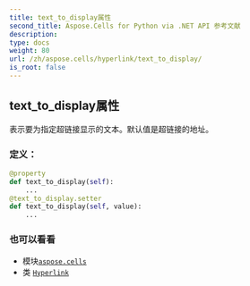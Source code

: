 ```yaml
---
title: text_to_display属性
second_title: Aspose.Cells for Python via .NET API 参考文献
description:
type: docs
weight: 80
url: /zh/aspose.cells/hyperlink/text_to_display/
is_root: false
---
```

## text_to_display属性

表示要为指定超链接显示的文本。默认值是超链接的地址。
### 定义：
```python
@property
def text_to_display(self):
    ...
@text_to_display.setter
def text_to_display(self, value):
    ...
```

### 也可以看看
* 模块[`aspose.cells`](../../)
* 类 [`Hyperlink`](/cells/python-net/zh/aspose.cells/hyperlink)
